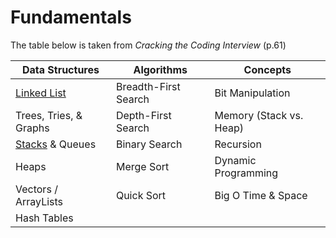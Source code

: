 # Fundamentals

The table below is taken from _Cracking the Coding Interview_ (p.61)

| Data Structures               | Algorithms           | Concepts                |
| ----------------------------- | -------------------- | ----------------------- |
| [Linked List](./linked-list/) | Breadth-First Search | Bit Manipulation        |
| Trees, Tries, & Graphs        | Depth-First Search   | Memory (Stack vs. Heap) |
| [Stacks](./stack/) & Queues   | Binary Search        | Recursion               |
| Heaps                         | Merge Sort           | Dynamic Programming     |
| Vectors / ArrayLists          | Quick Sort           | Big O Time & Space      |
| Hash Tables                   |                      |                         |
